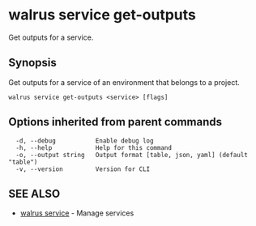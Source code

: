 # walrus service get-outputs

Get outputs for a service.

## Synopsis

Get outputs for a service of an environment that belongs to a project.

```
walrus service get-outputs <service> [flags]
```

## Options inherited from parent commands

```
  -d, --debug           Enable debug log
  -h, --help            Help for this command
  -o, --output string   Output format [table, json, yaml] (default "table")
  -v, --version         Version for CLI
```

## SEE ALSO

* [walrus service](walrus_service)	 - Manage services

